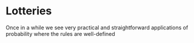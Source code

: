 # Lotteries

Once in a while we see very practical and straightforward applications of probability where the rules are well-defined
